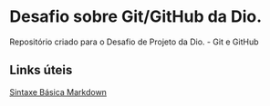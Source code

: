 #  Desafio sobre Git/GitHub da Dio.
Repositório criado para o Desafio de Projeto da Dio. - Git e GitHub

## Links úteis
[Sintaxe Básica Markdown](https://www.markdownguide.org/basic-syntax/)
